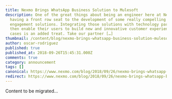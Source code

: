 ```yaml
---
title: Nexmo Brings WhatsApp Business Solution to Mulesoft
description: One of the great things about being an engineer here at Nexmo is
  having a front row seat to the development of some really compelling customer
  engagement solutions. Integrating those solutions with technology partners who
  then enable their users to build new and innovative customer experience use
  cases is an added treat. Take our partner […]
thumbnail: /content/blog/nexmo-brings-whatsapp-business-solution-mulesoft/WhatsApp-MuleSoft-Nexmo_1200x675.jpg
author: oscar-rodriguez
published: true
published_at: 2018-09-26T15:45:31.000Z
comments: true
category: announcement
tags: []
canonical: https://www.nexmo.com/blog/2018/09/26/nexmo-brings-whatsapp-business-solution-mulesoft
redirect: https://www.nexmo.com/blog/2018/09/26/nexmo-brings-whatsapp-business-solution-mulesoft
---
```


Content to be migrated...
